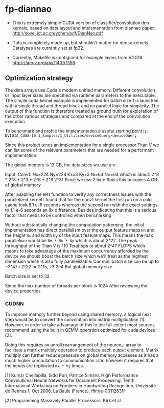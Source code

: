 # fp-diannao

* This is extremely simple CUDA version of classifier/convolution dnn kernels, based on data layout and implementation from diannao paper:
http://novel.ict.ac.cn/ychen/pdf/DianNao.pdf

* Data is completely made up, but shouldn't matter for dense kernels.  Datatypes are currently set at fp32.

* Currently, Makefile is configured for example layers from VGG16.
https://arxiv.org/abs/1409.1556

## Optimization strategy
The data arrays use Cuda's modern unified memory. Different convolution or input layer sizes are specified
via runtime parameters to the executable. The simple cuda kernel example is implemented for batch size 1
is launched with a single thread and thread block and no parallel logic for simplicity.
The output of this function is therefore treated as ground truth for exploration of the other various 
strategies and compared at the end of the convolution execution.

To benchmark and profile the implementation a useful starting point is:
`NVIDIA_CUDA-10.1_Samples/1_Utilities/deviceQuery/deviceQuery`

Since this project tunes an implementation for a single processor Titan V we can list some of the
relevant parameters that are needed for a performant implementation.

The global memory is 12 GB, the data sizes we use are:

Input: Conv1: Nx=224 Ny=224 Kx=3 Ky=3 Ni=64 Nn=64
which is about: 
2^8 * 2^8 * 2^3 * 2^6 * 2^6
2^31
Since we use 2 byte floats this occupies 4 GB of global memory

After adapting the test function to verify any correctness issues with the parallelized kernel
I found that for the conv1 kernel the first run on a cold cache took 8.1 e-6 seconds
whereas the second run with the exact settings to 1.1 e-6 seconds an 8x difference. Besides
indicating that this is a serious factor that needs to be controlled when bencharking

Without substantially changing the computation patterning, the initial implementation
has direct parallelism over the output feature maps `Nn` and the height `Nx` and width `Ny` of
the input feature maps. This means the max parallelism would be `Nn * Nx * Ny` which is 
about 2^22. The peak throughput of the Titan V is 110 Teraflops or about 2^47 FLOPS
which means to take advantage of the maximum concurrency afforded by the device we should
boost the batch size which we'll treat as the hightest dimension which is also fully
parallelizable. Our mini batch size can be up to ~2^47 / 2^22 or 2^15, ~3.2e4
But global memory size

Batch size is set to 32.

Since the max number of threads per block is 1024 After reviewing the device properties

### CUDNN

To improve memory further beyond using shared memory, a logical next step would be to convert the convolution
into matrix multiplication [1]. However, in order to take advantage of this to the full extent
most sources recommend using the built in GEMM operation optimized for cuda devices [2].

Doing this requires an unroll rearrangement of the neuron_i array to facilitate a matrix
multiply operation to produce each output element. Matrix multiply can further reduce pressure
on global memory accesses as it has a much higher computation to communication ratio
however it requires that the inputs are replicated `Kx * Ky` times.

[1] Kumar Chellapilla, Sidd Puri, Patrice Simard. High Performance Convolutional Neural Networks
for Document Processing. Tenth International Workshop on Frontiers in Handwriting Recognition,
Université de Rennes 1, Oct 2006, La Baule (France). ffinria-00112631f

[2] Programming Massively Parallel Processors. Kirk et al.
